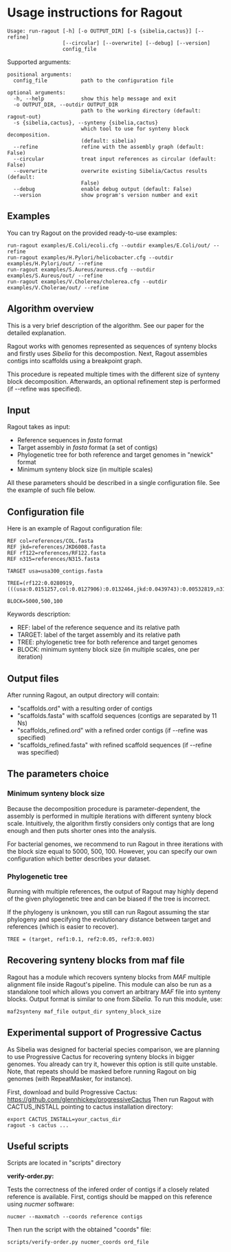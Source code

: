 Usage instructions for Ragout
=============================

    Usage: run-ragout [-h] [-o OUTPUT_DIR] [-s {sibelia,cactus}] [--refine]
                      [--circular] [--overwrite] [--debug] [--version]
                      config_file
    
Supported arguments:

    positional arguments:
      config_file           path to the configuration file

    optional arguments:
      -h, --help            show this help message and exit
      -o OUTPUT_DIR, --outdir OUTPUT_DIR
                            path to the working directory (default: ragout-out)
      -s {sibelia,cactus}, --synteny {sibelia,cactus}
                            which tool to use for synteny block decomposition.
                            (default: sibelia)
      --refine              refine with the assembly graph (default: False)
      --circular            treat input references as circular (default: False)
      --overwrite           overwrite existing Sibelia/Cactus results (default:
                            False)
      --debug               enable debug output (default: False)
      --version             show program's version number and exit


Examples
---------

You can try Ragout on the provided ready-to-use examples:

    run-ragout examples/E.Coli/ecoli.cfg --outdir examples/E.Coli/out/ --refine
    run-ragout examples/H.Pylori/helicobacter.cfg --outdir examples/H.Pylori/out/ --refine
    run-ragout examples/S.Aureus/aureus.cfg --outdir examples/S.Aureus/out/ --refine
    run-ragout examples/V.Cholerea/cholerea.cfg --outdir examples/V.Cholerae/out/ --refine

Algorithm overview
------------------

This is a very brief description of the algorithm. See our paper 
for the detailed explanation.

Ragout works with genomes represented as sequences of synteny blocks
and firstly uses *Sibelia* for this decompostion. 
Next, Ragout assembles contigs into scaffolds using a breakpoint graph.

This procedure is repeated multiple times with the different size
of synteny block decomposition. Afterwards, an optional refinement
step is performed (if --refine was specified).

Input
------

Ragout takes as input:

- Reference sequences in *fasta* format
- Target assembly in *fasta* format (a set of contigs)
- Phylogenetic tree for both reference and target genomes in "newick" format
- Minimum synteny block size (in multiple scales)

All these parameters should be described in a single configuration file.
See the example of such file below.

Configuration file
------------------

Here is an example of Ragout configuration file:

    REF col=references/COL.fasta
    REF jkd=references/JKD6008.fasta
    REF rf122=references/RF122.fasta
    REF n315=references/N315.fasta

    TARGET usa=usa300_contigs.fasta

    TREE=(rf122:0.0280919,(((usa:0.0151257,col:0.0127906):0.0132464,jkd:0.0439743):0.00532819,n315:0.0150894):0.0150894);

    BLOCK=5000,500,100

Keywords description:

- REF: label of the reference sequence and its relative path
- TARGET: label of the target assembly and its relative path
- TREE: phylogenetic tree for both reference and target genomes
- BLOCK: minimum synteny block size (in multiple scales, one per iteration)


Output files
------------

After running Ragout, an output directory will contain:

* "scaffolds.ord" with a resulting order of contigs
* "scaffolds.fasta" with scaffold sequences (contigs are separated by 11 Ns)
* "scaffolds_refined.ord" with a refined order contigs (if --refine was specified)
* "scaffolds_refined.fasta" with refined scaffold sequences (if --refine was specified)


The parameters choice
---------------------

### Minimum synteny block size

Because the decomposition procedure is parameter-dependent, the assembly
is performed in multiple iterations with different synteny block
scale. Intuitively, the algorithm firstly considers only contigs
that are long enough and then puts shorter ones into the analysis.

For bacterial genomes, we recommend to run Ragout in three
iterations with the block size equal to 5000, 500, 100.
However, you can specify our own configuration which better
describes your dataset.

### Phylogenetic tree

Running with multiple references, the output of Ragout may highly
depend of the given phylogenetic tree and can be biased if
the tree is incorrect.

If the phylogeny is unknown, you still can run Ragout assuming
the star phylogeny and specifying the evolutionary distance between
target and references (which is easier to recover).

    TREE = (target, ref1:0.1, ref2:0.05, ref3:0.003)


Recovering synteny blocks from maf file
---------------------------------------

Ragout has a module which recovers synteny blocks from *MAF* multiple 
alignment file inside Ragout's pipeline. This module can also be run
as a standalone tool which allows you convert an arbitrary *MAF* file
into synteny blocks. Output format is similar to one from *Sibelia*.
To run this module, use:

    maf2synteny maf_file output_dir synteny_block_size


Experimental support of Progressive Cactus
------------------------------------------
As Sibelia was designed for bacterial species comparison, we are planning
to use Progressive Cactus for recovering synteny blocks in bigger genomes.
You already can try it, however this option is still quite unstable.
Note, that repeats should be masked before running Ragout on big genomes
(with RepeatMasker, for instance).

First, download and build Progressive Cactus: https://github.com/glennhickey/progressiveCactus
Then run Ragout with CACTUS_INSTALL pointing to cactus installation directory:

    export CACTUS_INSTALL=your_cactus_dir
    ragout -s cactus ...


Useful scripts
--------------

Scripts are located in "scripts" directory

**verify-order.py:**

Tests the correctness of the infered order of contigs if a closely related reference
is available. First, contigs should be mapped on this reference using *nucmer* software:

    nucmer --maxmatch --coords reference contigs

Then run the script with the obtained "coords" file:

    scripts/verify-order.py nucmer_coords ord_file